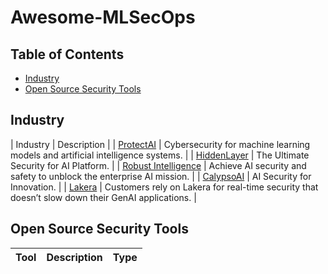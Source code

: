 # Awesome-MLSecOps

## Table of Contents
- [Industry](Industry)
- [Open Source Security Tools](Open-Source-Security-Tools)

## Industry
| Industry | Description |
| [ProtectAI](https://protectai.com/) | Cybersecurity for machine learning models and artificial intelligence systems. |
| [HiddenLayer](https://hiddenlayer.com/) | The Ultimate Security for AI Platform. |
| [Robust Intelligence](https://www.robustintelligence.com/) | Achieve AI security and safety to unblock the enterprise AI mission. |
| [CalypsoAI](https://calypsoai.com) | AI Security for Innovation. | 
| [Lakera](https://www.lakera.ai/) | Customers rely on Lakera for real-time security that doesn’t slow down their GenAI applications. |

## Open Source Security Tools
| Tool | Description | Type |
|------|-------------|------|

